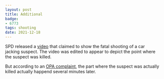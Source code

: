 ```yaml
---
layout: post
title: Additional 
badge:
- 6773
tags: shooting
date: 2021-12-18
---
```


SPD released a [video](https://www.youtube.com/watch?v=0xf2DLAf3hM)
that claimed to show the fatal shooting of a car jacking suspect. The
video was edited to appear to depict the point where the suspect was
killed.

But according to an [OPA complaint](https://www.seattle.gov/Documents/Departments/OPA/ClosedCaseSummaries/2016OPA-0462ccs10-26-16MA.pdf),
the part where the suspect was actually killed actually happend
several minutes later.

